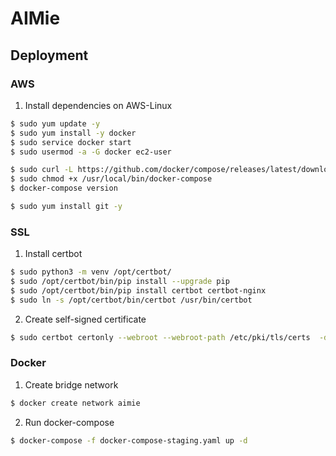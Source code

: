 # AIMie

## Deployment

### AWS

1. Install dependencies on AWS-Linux

```sh
$ sudo yum update -y
$ sudo yum install -y docker
$ sudo service docker start
$ sudo usermod -a -G docker ec2-user

$ sudo curl -L https://github.com/docker/compose/releases/latest/download/docker-compose-$(uname -s)-$(uname -m) -o /usr/local/bin/docker-compose
$ sudo chmod +x /usr/local/bin/docker-compose
$ docker-compose version

$ sudo yum install git -y
```

### SSL

1. Install certbot

```sh
$ sudo python3 -m venv /opt/certbot/
$ sudo /opt/certbot/bin/pip install --upgrade pip
$ sudo /opt/certbot/bin/pip install certbot certbot-nginx
$ sudo ln -s /opt/certbot/bin/certbot /usr/bin/certbot

```

2. Create self-signed certificate

```sh
$ sudo certbot certonly --webroot --webroot-path /etc/pki/tls/certs  -d aimie.com
```

### Docker

1. Create bridge network

```sh
$ docker create network aimie
```

2. Run docker-compose

```sh
$ docker-compose -f docker-compose-staging.yaml up -d
```
